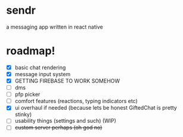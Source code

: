 # sendr

a messaging app written in react native

# roadmap!

-   [x] basic chat rendering
-   [x] message input system
-   [x] GETTING FIREBASE TO WORK SOMEHOW
-   [ ] dms
-   [ ] pfp picker
-   [ ] comfort features (reactions, typing indicators etc)
-   [x] ui overhaul if needed (because lets be honest GiftedChat is pretty stinky)
-   [ ] usability things (settings and such) (WIP)
-   [ ] ~~custom server perhaps (oh god no)~~

